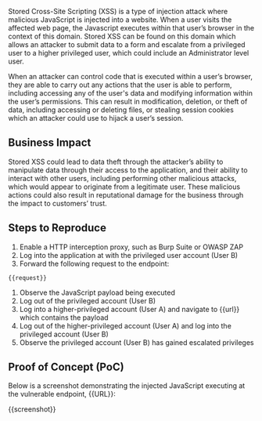 Stored Cross-Site Scripting (XSS) is a type of injection attack where malicious JavaScript is injected into a website. When a user visits the affected web page, the Javascript executes within that user’s browser in the context of this domain. Stored XSS can be found on this domain which allows an attacker to submit data to a form and escalate from a privileged user to a higher privileged user, which could include an Administrator level user. 

When an attacker can control code that is executed within a user’s browser, they are able to carry out any actions that the user is able to perform, including accessing any of the user's data and modifying information within the user’s permissions. This can result in modification, deletion, or theft of data, including accessing or deleting files, or stealing session cookies which an attacker could use to hijack a user’s session.
  
## Business Impact

Stored XSS could lead to data theft through the attacker’s ability to manipulate data through their access to the application, and their ability to interact with other users, including performing other malicious attacks, which would appear to originate from a legitimate user. These malicious actions could also result in reputational damage for the business through the impact to customers’ trust.

## Steps to Reproduce

1. Enable a HTTP interception proxy, such as Burp Suite or OWASP ZAP
1. Log into the application at with the privileged user account (User B)
1. Forward the following request to the endpoint:

```HTTP
{{request}}
```

1. Observe the JavaScript payload being executed
1. Log out of the privileged account (User B)
1. Log into a higher-privileged account (User A) and navigate to {{url}} which contains the payload
1. Log out of the higher-privileged account (User A) and log into the privileged account (User B)
1. Observe the privileged account (User B) has gained escalated privileges

## Proof of Concept (PoC)

Below is a screenshot demonstrating the injected JavaScript executing at the vulnerable endpoint, {{URL}}:

{{screenshot}}

